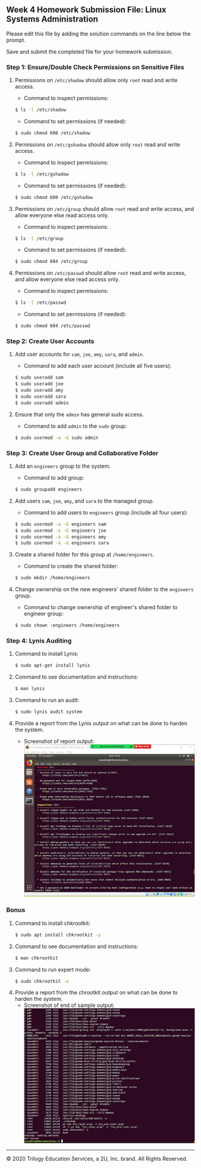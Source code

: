 ## Week 4 Homework Submission File: Linux Systems Administration

Please edit this file by adding the solution commands on the line below the prompt.

Save and submit the completed file for your homework submission.


### Step 1: Ensure/Double Check Permissions on Sensitive Files

1. Permissions on `/etc/shadow` should allow only `root` read and write access.

    - Command to inspect permissions:
    ```bash
    $ ls -l /etc/shadow
    ```
    - Command to set permissions (if needed):
    ```bash
    $ sudo chmod 600 /etc/shadow
    ```
2. Permissions on `/etc/gshadow` should allow only `root` read and write access.

    - Command to inspect permissions:
    ```bash
    $ ls -l /etc/gshadow
    ```
    - Command to set permissions (if needed):
    ```bash
    $ sudo chmod 600 /etc/gshadow
    ```
3. Permissions on `/etc/group` should allow `root` read and write access, and allow everyone else read access only.

    - Command to inspect permissions:
    ```bash
    $ ls -l /etc/group
    ```
    - Command to set permissions (if needed):
    ```bash
    $ sudo chmod 604 /etc/group
    ```

4. Permissions on `/etc/passwd` should allow `root` read and write access, and allow everyone else read access only.

    - Command to inspect permissions:
    ```bash
    $ ls -l /etc/passwd
    ```
    - Command to set permissions (if needed):
    ```bash
    $ sudo chmod 604 /etc/passwd
    ```
### Step 2: Create User Accounts

1. Add user accounts for `sam`, `joe`, `amy`, `sara`, and `admin`.

    - Command to add each user account (include all five users):
    ```bash
    $ sudo useradd sam
    $ sudo useradd joe
    $ sudo useradd amy
    $ sudo useradd sara
    $ sudo useradd admin
    ```
2. Ensure that only the `admin` has general sudo access.

    - Command to add `admin` to the `sudo` group:
    ```bash
    $ sudo usermod -a -G sudo admin
    ```
### Step 3: Create User Group and Collaborative Folder

1. Add an `engineers` group to the system.

    - Command to add group:
    ```bash
    $ sudo groupadd engineers
    ```
2. Add users `sam`, `joe`, `amy`, and `sara` to the managed group.

    - Command to add users to `engineers` group (include all four users):
    ```bash
    $ sudo usermod -a -G engineers sam
    $ sudo usermod -a -G engineers joe
    $ sudo usermod -a -G engineers amy
    $ sudo usermod -a -G engineers sara
    ```
3. Create a shared folder for this group at `/home/engineers`.

    - Command to create the shared folder:
    ```bash
    $ sudo mkdir /home/engineers
    ```
4. Change ownership on the new engineers' shared folder to the `engineers` group.

    - Command to change ownership of engineer's shared folder to engineer group:
    ```bash
    $ sudo chown :engineers /home/engineers
    ```
### Step 4: Lynis Auditing

1. Command to install Lynis:
    ```bash
    $ sudo apt-get install lynis
    ```
2. Command to see documentation and instructions:
    ```bash
    $ man lynis
    ```
3. Command to run an audit:
    ```bash
    $ sudo lynis audit system
    ```
4. Provide a report from the Lynis output on what can be done to harden the system.

    - Screenshot of report output: ![](Images/1.png)

### Bonus
1. Command to install chkrootkit:
    ```bash
    $ sudo apt install chkrootkit -y
    ```
2. Command to see documentation and instructions:
    ```bash
    $ man chkrootkit
    ```
3. Command to run expert mode:
    ```bash
    $ sudo chkrootkit -x
    ```
4. Provide a report from the chrootkit output on what can be done to harden the system.
    - Screenshot of end of sample output: ![](Images/2.png)

---
© 2020 Trilogy Education Services, a 2U, Inc. brand. All Rights Reserved.
